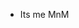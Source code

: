 - Its me MnM


<!---
Nish909chay/Nish909chay is a ✨ special ✨ repository because its `README.md` (this file) appears on your GitHub profile.
You can click the Preview link to take a look at your changes.
--->
